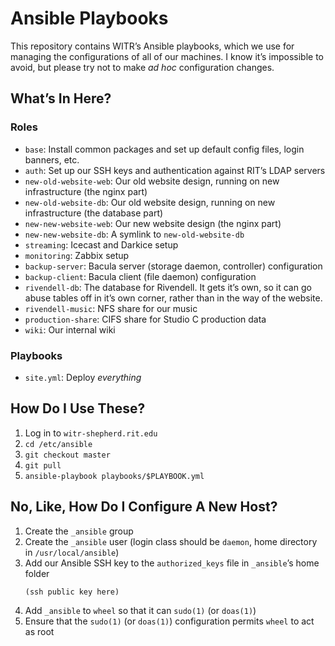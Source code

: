 # Ansible Playbooks

This repository contains WITR’s Ansible playbooks, which we use for managing the
configurations of all of our machines.  I know it’s impossible to avoid, but
please try not to make *ad hoc* configuration changes.

## What’s In Here?

### Roles

* `base`: Install common packages and set up default config files, login
banners, etc.
* `auth`: Set up our SSH keys and authentication against RIT’s LDAP servers
* `new-old-website-web`: Our old website design, running on new infrastructure
(the nginx part)
* `new-old-website-db`: Our old website design, running on new infrastructure
(the database part)
* `new-new-website-web`: Our new website design (the nginx part)
* `new-new-website-db`: A symlink to `new-old-website-db`
* `streaming`: Icecast and Darkice setup
* `monitoring`: Zabbix setup
* `backup-server`: Bacula server (storage daemon, controller) configuration
* `backup-client`: Bacula client (file daemon) configuration
* `rivendell-db`: The database for Rivendell.  It gets it’s own, so it can go
abuse tables off in it’s own corner, rather than in the way of the website.
* `rivendell-music`: NFS share for our music
* `production-share`: CIFS share for Studio C production data
* `wiki`: Our internal wiki

### Playbooks

* `site.yml`: Deploy *everything*

## How Do I Use These?

1. Log in to `witr-shepherd.rit.edu`
1. `cd /etc/ansible`
1. `git checkout master`
1. `git pull`
1. `ansible-playbook playbooks/$PLAYBOOK.yml`

## No, Like, How Do I Configure A New Host?

1. Create the `_ansible` group
1. Create the `_ansible` user (login class should be `daemon`, home directory in
`/usr/local/ansible`)
1. Add our Ansible SSH key to the `authorized_keys` file in `_ansible`’s home
folder
    ```
    (ssh public key here)
    ```
1. Add `_ansible` to `wheel` so that it can `sudo(1)` (or `doas(1)`)
1. Ensure that the `sudo(1)` (or `doas(1)`) configuration permits `wheel` to act
as root
